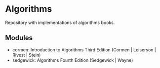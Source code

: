 # Algorithms

Repository with implementations of algorithms books.

## Modules

- cormen: Introduction to Algorithms Third Edition (Cormen | Leiserson | Rivest | Stein)
- sedgewick: Algorithms Fourth Edition (Sedgewick | Wayne)
